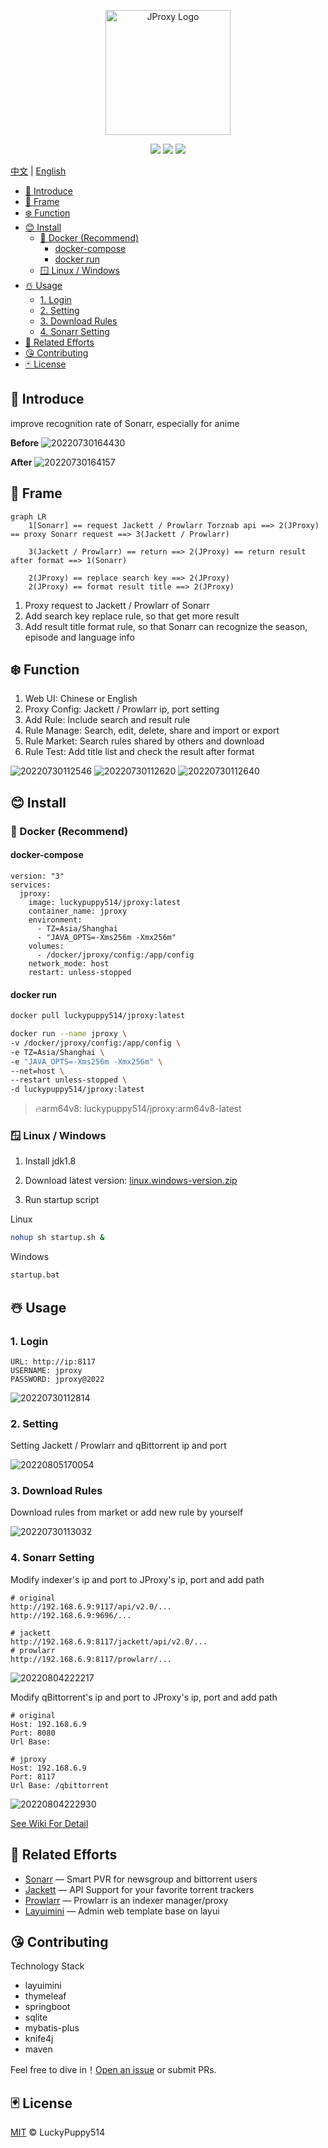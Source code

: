 <p align="center">
  <a href="https://github.com/LuckyPuppy514/jproxy">
    <img alt="JProxy Logo" width="200" src="https://raw.githubusercontent.com/LuckyPuppy514/pic-bed/main/common/logo.png">
  </a>
</p>
<p align="center">
  <a href="https://github.com/LuckyPuppy514/jproxy"><img allt="stars" src="https://badgen.net/github/stars/LuckyPuppy514/jproxy"/></a>
  <a href="https://github.com/LuckyPuppy514/jproxy"><img allt="forks" src="https://badgen.net/github/forks/LuckyPuppy514/jproxy"/></a>
  <a href="./LICENSE"><img allt="MIT License" src="https://badgen.net/github/license/LuckyPuppy514/jproxy"/></a>
</p>

[中文](https://github.com/LuckyPuppy514/jproxy/blob/main/README.zh_CN.md) | [English](https://github.com/LuckyPuppy514/jproxy/blob/main/README.md)

- [🐳 Introduce](#-introduce)
- [👻 Frame](#-frame)
- [❄️ Function](#️-function)
- [😊 Install](#-install)
  - [🐳 Docker (Recommend)](#-docker-recommend)
    - [docker-compose](#docker-compose)
    - [docker run](#docker-run)
  - [🪟 Linux / Windows](#-linux--windows)
- [☃️ Usage](#️-usage)
  - [1. Login](#1-login)
  - [2. Setting](#2-setting)
  - [3. Download Rules](#3-download-rules)
  - [4. Sonarr Setting](#4-sonarr-setting)
- [👏 Related Efforts](#-related-efforts)
- [😘 Contributing](#-contributing)
- [🃏 License](#-license)

## 🐳 Introduce

improve recognition rate of Sonarr, especially for anime

**Before**
![20220730164430](https://raw.githubusercontent.com/LuckyPuppy514/pic-bed/main/common/20220730164430.png)

**After**
![20220730164157](https://raw.githubusercontent.com/LuckyPuppy514/pic-bed/main/common/20220730164157.png)

## 👻 Frame

```mermaid
graph LR
    1[Sonarr] == request Jackett / Prowlarr Torznab api ==> 2(JProxy) == proxy Sonarr request ==> 3(Jackett / Prowlarr) 

    3(Jackett / Prowlarr) == return ==> 2(JProxy) == return result after format ==> 1(Sonarr)
    
    2(JProxy) == replace search key ==> 2(JProxy)
    2(JProxy) == format result title ==> 2(JProxy)
```

1. Proxy request to Jackett / Prowlarr of Sonarr
2. Add search key replace rule, so that get more result
3. Add result title format rule, so that Sonarr can recognize the season, episode and language info

## ❄️ Function

1. Web UI: Chinese or English
2. Proxy Config: Jackett / Prowlarr ip, port setting
3. Add Rule: Include search and result rule
4. Rule Manage: Search, edit, delete, share and import or export
5. Rule Market: Search rules shared by others and download
6. Rule Test: Add title list and check the result after format

![20220730112546](https://raw.githubusercontent.com/LuckyPuppy514/pic-bed/main/common/20220730112546.png)
![20220730112620](https://raw.githubusercontent.com/LuckyPuppy514/pic-bed/main/common/20220730112620.png)
![20220730112640](https://raw.githubusercontent.com/LuckyPuppy514/pic-bed/main/common/20220730112640.png)

## 😊 Install

### 🐳 Docker (Recommend)

#### docker-compose

```text
version: "3"
services:
  jproxy:
    image: luckypuppy514/jproxy:latest
    container_name: jproxy
    environment:
      - TZ=Asia/Shanghai
      - "JAVA_OPTS=-Xms256m -Xmx256m"
    volumes:
      - /docker/jproxy/config:/app/config
    network_mode: host
    restart: unless-stopped
```

#### docker run

```bash
docker pull luckypuppy514/jproxy:latest
```

```bash
docker run --name jproxy \
-v /docker/jproxy/config:/app/config \
-e TZ=Asia/Shanghai \
-e "JAVA_OPTS=-Xms256m -Xmx256m" \
--net=host \
--restart unless-stopped \
-d luckypuppy514/jproxy:latest
```

> 🔥arm64v8: luckypuppy514/jproxy:arm64v8-latest

### 🪟 Linux / Windows

1. Install jdk1.8
   >
2. Download latest version: [linux.windows-version.zip](https://github.com/LuckyPuppy514/jproxy/releases)
   >
3. Run startup script

Linux

```bash
nohup sh startup.sh &
```

Windows

```bat
startup.bat
```

## ☃️ Usage

### 1. Login

```text
URL: http://ip:8117
USERNAME: jproxy
PASSWORD: jproxy@2022
```

![20220730112814](https://raw.githubusercontent.com/LuckyPuppy514/pic-bed/main/common/20220730112814.png)

### 2. Setting

Setting Jackett / Prowlarr and qBittorrent ip and port

![20220805170054](https://raw.githubusercontent.com/LuckyPuppy514/pic-bed/main/common/20220805170054.png)

### 3. Download Rules

Download rules from market or add new rule by yourself

![20220730113032](https://raw.githubusercontent.com/LuckyPuppy514/pic-bed/main/common/20220730113032.png)

### 4. Sonarr Setting

Modify indexer's ip and port to JProxy's ip, port and add path

```text
# original
http://192.168.6.9:9117/api/v2.0/...
http://192.168.6.9:9696/...

# jackett
http://192.168.6.9:8117/jackett/api/v2.0/...
# prowlarr
http://192.168.6.9:8117/prowlarr/...
```

![20220804222217](https://raw.githubusercontent.com/LuckyPuppy514/pic-bed/main/common/20220804222217.png)

Modify qBittorrent's ip and port to JProxy's ip, port and add path

```text
# original
Host: 192.168.6.9
Port: 8080
Url Base: 

# jproxy
Host: 192.168.6.9
Port: 8117
Url Base: /qbittorrent
```

![20220804222930](https://raw.githubusercontent.com/LuckyPuppy514/pic-bed/main/common/20220804222930.png)

[See Wiki For Detail](https://github.com/LuckyPuppy514/jproxy/wiki)

## 👏 Related Efforts

- [Sonarr](https://github.com/Sonarr/Sonarr) — Smart PVR for newsgroup and bittorrent users
- [Jackett](https://github.com/Jackett/Jackett) — API Support for your favorite torrent trackers
- [Prowlarr](https://github.com/Prowlarr/Prowlarr) — Prowlarr is an indexer manager/proxy
- [Layuimini](https://github.com/zhongshaofa/layuimini) — Admin web template base on layui

## 😘 Contributing

Technology Stack

- layuimini
- thymeleaf
- springboot
- sqlite
- mybatis-plus
- knife4j
- maven

Feel free to dive in！[Open an issue](https://github.com/LuckyPuppy514/Play-With-MPV/issues/new) or submit PRs.

## 🃏 License

[MIT](https://github.com/LuckyPuppy514/jproxy/blob/main/LICENSE) © LuckyPuppy514
